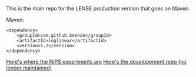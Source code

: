This is the main repo for the LENSE production version that goes on Maven.

Maven:

    <dependency>
        <groupId>com.github.keenon</groupId>
        <artifactId>loglinear</artifactId>
        <version>1.2</version>
    </dependency>

[Here's where the NIPS experiments are](http://github.com/keenon/lense-experiments)
[Here's the developement repo (no longer maintained)](http://github.com/keenon/lense-dev)

